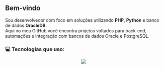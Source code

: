 ## Bem-vindo 

Sou desenvolvedor com foco em soluções utilizando **PHP**, **Python** e banco de dados **OracleDB**.  
Aqui no meu GitHub você encontra projetos voltados para back-end, automações e integração com bancos de dados Oracle e PostgreSQL.

### 💻 Tecnologias que uso:

<p align="center">
  <a href="https://skillicons.dev">
    <img src="https://skillicons.dev/icons?i=git,bootstrap,html,css,figma,docker,linux,notion,obsidian,php,vim"/>
  </a>
</p>
